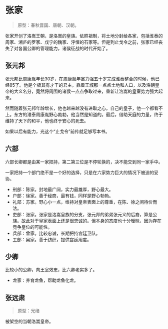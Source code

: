 # 张家

> 原型：春秋晋国、唐朝、汉朝。

张家开创了洛嵩王朝，是洛嵩的皇族。依照祖制，将土地分封给各家，包括淮泰的周家、湘庐的罗家、戊宁的魏家、泘恒的石家等。但是到止戈令之前，张家已经丧失了对各国公卿的管理能力，诸侯征战的时代开始了。

## 张元邦

张元邦比周康胤年长30岁，在周康胤年富力强五十岁完成淮泰整合的时候，他已经85了。他是个极其有才干的君主，靠着王城那一点点土地和人口，以及洛朝皇帝的大义名分，竟然将周围的诸侯一点点争取过来，重新让洛嵩的皇室势力强大起来。

然而随着张元邦年龄增长，他也越来越没有进取之心。自己的皇子，他一个都看不上。东方的淮泰周康胤野心勃勃，他当然是知道的。最后，借助天庭的力量，终于维持了天下的和平，他也终于安心的死去。

如果以后有能力，光这个“止戈令”前传就足够写本书。

## 六部

六部长卿都是由某一家把持，第二第三位是不停轮换的，决不能交到同一家手中。

一家把持一个部门绝不是一个好的选择，只是在六家势力巨大的情况下被迫的妥协。

* 刑部：陈家。封地最广阔，实力最雄厚，野心最大。
* 户部：徐家。善于经商，最有钱，同样是野心勃勃。
* 礼部：苏家。野心小一点，维持对皇帝表面上的尊重，在陈、徐之间待价而沽。
* 吏部：张家。张家是洛嵩皇族的分支，张元邦的弟弟张元义的后裔，算是公族。故此对于皇家表面上还是很忠诚的。但本身的态度也十分暧昧，因为存在竞争皇位的可能性。
* 兵部：曾家。比较忠诚，长期把持宫廷卫队。
* 工部：吴家。善于纺织，提供宫廷用度。

## 少卿

比较小的公卿，向王室效忠，比六卿老实多了。

* 龙家：养育龙鱼，帮助龙鱼化龙。

## 张远肃

> 原型：光绪

被架空的当朝洛嵩皇帝。